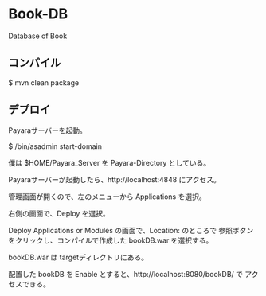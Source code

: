 # Book-DB
Database of Book

## コンパイル

$ mvn clean package

## デプロイ

Payaraサーバーを起動。

$ <Payara-Directory>/bin/asadmin start-domain

僕は $HOME/Payara_Server を Payara-Directory としている。

Payaraサーバーが起動したら、http://localhost:4848 にアクセス。

管理画面が開くので、左のメニューから Applications を選択。

右側の画面で、Deploy を選択。

Deploy Applications or Modules の画面で、Location: のところで 参照ボタン 
をクリックし、コンパイルで作成した bookDB.war を選択する。

bookDB.war は targetディレクトリにある。

配置した bookDB を Enable とすると、http://localhost:8080/bookDB/ で
アクセスできる。


<!-- 修正時刻: Wed Feb 17 07:13:54 2021 -->
